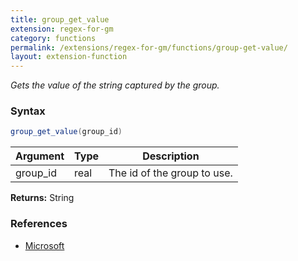 ```yaml
---
title: group_get_value
extension: regex-for-gm
category: functions
permalink: /extensions/regex-for-gm/functions/group-get-value/
layout: extension-function
---
```


_Gets the value of the string captured by the group._

### Syntax ###
```cs
group_get_value(group_id)
```

| Argument | Type | Description |
| --- | --- | --- |
| group_id | real | The id of the group to use. |

**Returns:** String

### References ###

* [Microsoft](https://docs.microsoft.com/en-us/dotnet/api/system.text.regularexpressions.capture.value?view=netframework-4.7#System_Text_RegularExpressions_Capture_Value)

